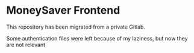 # MoneySaver Frontend

This repository has been migrated from a private Gitlab.

Some authentication files were left because of my laziness, but now they are not relevant

